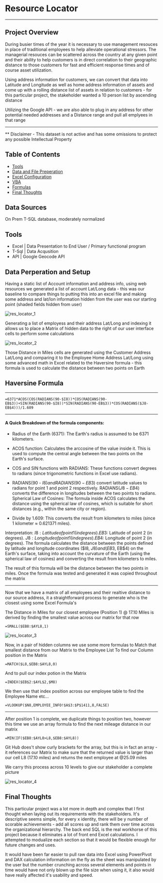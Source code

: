 # Resource Locator
----
## Project Overview

During busier times of the year it is necessary to use management resouces in place of traditional employees to help alleviate operational stressors.  The managerial resouces can be scattered across the country at any given point and their ability to help customers is in direct correlation to their geographic distance to those customers for fast and efficient response times and of course asset utilization. 

Using address information for customers, we can convert that data into Latitude and Longitude as well as home address information of assets and come up with a rolling distance list of assets in relation 
to customers - for this particular project, the stakeholder wanted a 10 person list by ascending distance

Utilizing the Google API - we are also able to plug in any address for other potential needed addresses and a Distance range and pull all emplyees in that range

----
** Disclaimer - This dataset is not active and has some omissions to protect any possible Intellectual Property

## Table of Contents
- [Tools](#Tools)
- [Data and File Preperation](#Data-Perperation-and-Setup)
- [Excel Configuration](#Excel-Configuration)
- [VBA](#Some-Vba)
- [Formulas](#Formulas)
- [Final Thoughts](#Final-Thoughts)


## Data Sources

On Prem T-SQL database, moderately normalized

## Tools
- Excel   | Data Presentation to End User / Primary functional program
- T-Sql   | Data Acqusition
- API     | Google Geocode API

## Data Perperation and Setup

 Having a static list of Account information and address info, using web resources we generated a list of account Lat/Long data - this was our baseline to compare things to
 putting this into an excel file and making some address and lat/lon information hidden from the user was our starting point (shaded fields hidden from user) 
 

 ![res_locator_1](https://github.com/DonChart/Geographical_Distance_Locator_Using_API/assets/168656623/879427eb-638e-4784-bb98-0f5a1ed14ce0)

 Generating a list of employess and their address Lat/Long and indexing it allows us to place a Matrix of hidden data to the right of our user interface cells to perform some calculations

![res_locator_2](https://github.com/DonChart/Geographical_Distance_Locator_Using_API/assets/168656623/66b84baf-17ce-4390-bcff-bafb45a1278c)  

Those Distance in Miles cells are generated using the Customer Address Lat/Long and comparing it to the Employee Home Address Lat/Long using some advanced math in Excel related to the
Haversine formula - this formula is used to calculate the distance between two points on Earth

## Haversine Formula
----
~~~~
=6371*ACOS(COS(RADIANS(90-$I8))*COS(RADIANS(90-EB$3))+SIN(RADIANS(90-$I8))*SIN(RADIANS(90-EB$3))*COS(RADIANS($J8-EB$4)))/1.609
~~~~
----
#### A Quick Breakdown of the formula components:

* Radius of the Earth (6371): The Earth's radius is assumed to be 6371 kilometers.

* ACOS function: Calculates the arccosine of the value inside it. This is used to compute the central angle between the two points on the Earth's surface.

* COS and SIN functions with RADIANS: These functions convert degrees to radians (since trigonometric functions in Excel use radians).

* RADIANS(90 - $I8) and RADIANS(90 - EB$3) convert latitude values to radians for point 1 and point 2 respectively.
  RADIANS($J8 - EB$4) converts the difference in longitudes between the two points to radians.
  Spherical Law of Cosines: The formula inside ACOS calculates the distance using the spherical law of cosines, which is suitable for short distances (e.g., within the same city or region).

* Divide by 1.609: This converts the result from kilometers to miles (since 1 kilometer ≈ 0.621371 miles).

Interpretation:
$I8: Latitude of point 1 (in degrees).
EB$3: Latitude of point 2 (in degrees).
$J8: Longitude of point 1 (in degrees).
EB$4: Longitude of point 2 (in degrees).
The formula calculates the distance between the points defined by latitude and longitude coordinates ($I8, $J8) and (EB$3, EB$4) on the Earth's surface, taking into account the curvature of the Earth (using the spherical law of cosines) and converting the result from kilometers to miles.  

The result of this formula will be the distance between the two points in miles.
Once the formula was tested and generated it was copied throughout the matrix

----

Now that we have a matrix of all employees and their realtive distance to our source address, it a straightforward process to generate who is the closest using some Excel Formula's  

The Distance in Miles for our closest employee (Position 1) @ 17.10 Miles is derived by finding the smallest value across our matrix for that row
````
=SMALL($EB8:$AYL8,1)
````

![res_locator_3](https://github.com/DonChart/Geographical_Distance_Locator_Using_API/assets/168656623/2525f41d-bd4d-4526-b809-0c34db1ca5b7)

Now, in a pair of hidden columns we use some more formulas to Match that smallest distance from our Matrix to the Employee List
To find our Column position in the Matrix
~~~~
=MATCH($L8,$EB8:$AYL8,0)
~~~~
And to pull our index potion in the Matrix
~~~~
=INDEX($EB$2:$AYL$2,$M8)
~~~~
We then use that index position across our employee table to find the Employee Name etc...
~~~~
=VLOOKUP($N8,EMPLOYEE_INFO!$A$3:$P$1411,8,FALSE)
~~~~

----

After position 1 is complete, we duplicate things to position two, however this time we use an array formula to find the next mileage distance in our matrix
~~~~
=MIN(IF($EB8:$AYL8>L8,$EB8:$AYL8))
~~~~
Git Hub does't show curly brackets for the array, but this is in fact an array - it references our Matrix to make sure that the returned value is larger than our cell L8 (17.10 miles)
and returns the next employee at @25.09 miles  

We carry this process across 10 levels to give our stakeholder a complete picture


![res_locator_4](https://github.com/DonChart/Geographical_Distance_Locator_Using_API/assets/168656623/e4f15890-e141-4dcf-b9bb-0d8eda4e2188)





## Final Thoughts

This particular project was a lot more in depth and complex that I first thought when laying out its requirements with the stakeholders.  It's descriptive seems simple, for every x identity, there will be y number of scorable achievements - add all scores up and rank them over time across the organizational hierarchy.  The back end SQL is the real workhorse of this project because it eliminates a lot of front end Excel calculations.  I attempted to modualize each section so that it would be flexible enough for future changes and uses.  

It would have been far easier to pull raw data into Excel using PowerPivot and DAX calculation information on the fly as the sheet was manipulated by the user but the number crunching across several elements and points in time would have not only blown up the file size when using it, it also would have really affected it's usability and speed.

